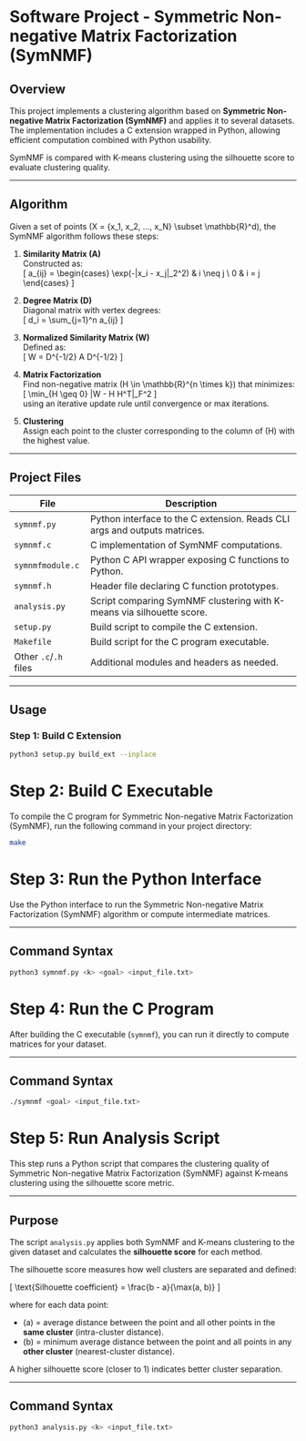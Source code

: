 # Software Project - Symmetric Non-negative Matrix Factorization (SymNMF)

## Overview

This project implements a clustering algorithm based on **Symmetric Non-negative Matrix Factorization (SymNMF)** and applies it to several datasets. The implementation includes a C extension wrapped in Python, allowing efficient computation combined with Python usability.

SymNMF is compared with K-means clustering using the silhouette score to evaluate clustering quality.

---

## Algorithm

Given a set of points \(X = \{x_1, x_2, ..., x_N\} \subset \mathbb{R}^d\), the SymNMF algorithm follows these steps:

1. **Similarity Matrix \(A\)**  
   Constructed as:  
   \[
   a_{ij} = \begin{cases}
   \exp(-\|x_i - x_j\|_2^2) & i \neq j \\
   0 & i = j
   \end{cases}
   \]

2. **Degree Matrix \(D\)**  
   Diagonal matrix with vertex degrees:  
   \[
   d_i = \sum_{j=1}^n a_{ij}
   \]

3. **Normalized Similarity Matrix \(W\)**  
   Defined as:  
   \[
   W = D^{-1/2} A D^{-1/2}
   \]

4. **Matrix Factorization**  
   Find non-negative matrix \(H \in \mathbb{R}^{n \times k}\) that minimizes:  
   \[
   \min_{H \geq 0} \|W - H H^T\|_F^2
   \]  
   using an iterative update rule until convergence or max iterations.

5. **Clustering**  
   Assign each point to the cluster corresponding to the column of \(H\) with the highest value.

---

## Project Files

| File             | Description                                         |
|------------------|-----------------------------------------------------|
| `symnmf.py`      | Python interface to the C extension. Reads CLI args and outputs matrices. |
| `symnmf.c`       | C implementation of SymNMF computations.           |
| `symnmfmodule.c` | Python C API wrapper exposing C functions to Python.|
| `symnmf.h`       | Header file declaring C function prototypes.       |
| `analysis.py`    | Script comparing SymNMF clustering with K-means via silhouette score. |
| `setup.py`       | Build script to compile the C extension.            |
| `Makefile`       | Build script for the C program executable.          |
| Other `.c`/`.h` files | Additional modules and headers as needed.        |

---

## Usage

### Step 1: Build C Extension


```bash
python3 setup.py build_ext --inplace
```

# Step 2: Build C Executable

To compile the C program for Symmetric Non-negative Matrix Factorization (SymNMF), run the following command in your project directory:

```bash
make
```

# Step 3: Run the Python Interface

Use the Python interface to run the Symmetric Non-negative Matrix Factorization (SymNMF) algorithm or compute intermediate matrices.

---

## Command Syntax

```bash
python3 symnmf.py <k> <goal> <input_file.txt>
```

# Step 4: Run the C Program

After building the C executable (`symnmf`), you can run it directly to compute matrices for your dataset.

---

## Command Syntax

```bash
./symnmf <goal> <input_file.txt>
```


# Step 5: Run Analysis Script

This step runs a Python script that compares the clustering quality of Symmetric Non-negative Matrix Factorization (SymNMF) against K-means clustering using the silhouette score metric.

---

## Purpose

The script `analysis.py` applies both SymNMF and K-means clustering to the given dataset and calculates the **silhouette score** for each method.

The silhouette score measures how well clusters are separated and defined:

\[
\text{Silhouette coefficient} = \frac{b - a}{\max(a, b)}
\]

where for each data point:

- \(a\) = average distance between the point and all other points in the **same cluster** (intra-cluster distance).  
- \(b\) = minimum average distance between the point and all points in any **other cluster** (nearest-cluster distance).

A higher silhouette score (closer to 1) indicates better cluster separation.

---

## Command Syntax

```bash
python3 analysis.py <k> <input_file.txt>
```

